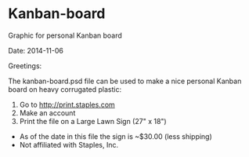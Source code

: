 Kanban-board
============

Graphic for personal Kanban board

Date: 2014-11-06

Greetings:

  The kanban-board.psd file can be used to make a nice personal Kanban
board on heavy corrugated plastic:

1. Go to http://print.staples.com
1. Make an account
1. Print the file on a Large Lawn Sign (27" x 18")

* As of the date in this file the sign is ~$30.00 (less shipping)
* Not affiliated with Staples, Inc.


